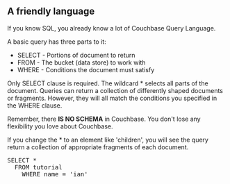 ## A friendly language

If you know SQL, you already know a lot of Couchbase Query Language.

A basic query has three parts to it:

* SELECT - Portions of document to return
* FROM - The bucket (data store) to work with
* WHERE - Conditions the document must satisfy

Only SELECT clause is required. The wildcard * selects all parts of the document. Queries can return a collection of differently shaped documents or fragments. However, they will all match the conditions you specified in the WHERE clause.

Remember, there **IS NO SCHEMA** in Couchbase. You don't lose any flexibility you love about Couchbase.

If you change the * to an element like 'children', you will see the query return a collection of appropriate fragments of each document.

<pre id="example">
SELECT *
  FROM tutorial
    WHERE name = 'ian'
</pre>
